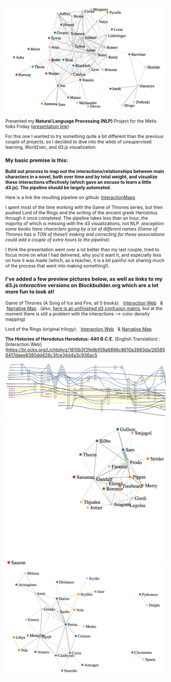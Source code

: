 [<img src="../images/GoT_web_preview.png">](https://bl.ocks.org/Lichtphyz/605c321a7714be62d15e76ff98cd3791/e93fa9b1cdabb71a612b3f113218248c2fcc1795)

Presented my **Natural Language Processing (NLP)** Project for the Metis folks Friday ([presentation link](https://docs.google.com/presentation/d/e/2PACX-1vQI12pBd5YJu_Un6LCz_z0nfKutBcjuttQeyLiNrsyORLuqkFzbiMVg5jW4Rlhzz8RB-KTBwi-KJXsj/pub?start=false&loop=false&delayms=10000)).  

For this one I wanted to try something quite a bit different than the previous couple of projects, so I decided to dive into the wilds of unsupervised learning, Word2vec, and d3.js visualization.  

### My basic premise is this:

**Build out process to map out the interactions/relationships between main characters in a novel, both over time and by total weight, and visualize these interactions effectively (which gave an excuse to learn a little d3.js).  The pipeline should be largely automated.**

Here is a link the resulting pipeline on github:  [InteractionMaps](https://github.com/Lichtphyz/InteractionMaps)

I spent most of the time working with the Game of Thrones series, but then pushed Lord of the Rings and the writing of the ancient greek Herodotus through it once completed.  The pipeline takes less than an hour, the majority of which is messing with the d3 visualizations, not NLP.  *(exception:  some books have characters going by a lot of different names (Game of Thrones has a TON of these!) making and correcting for these associations could add a couple of extra hours to the pipeline)*

I think the presentation went over a lot better than my last couple, tried to focus more on what I had delivered, why you'd want it, and especially less on how it was made (which, as a teacher, it is a bit painful not sharing much of the process that went into making something!).

### I've added a few preview pictures below, as well as links to my d3.js *interactive* versions on Blockbuilder.org which are a lot more fun to look at!

Game of Thrones (A Song of Ice and Fire, all 5 books):   [Interaction Web](https://bl.ocks.org/Lichtphyz/605c321a7714be62d15e76ff98cd3791/e93fa9b1cdabb71a612b3f113218248c2fcc1795)    &    [Narrative Map](https://bl.ocks.org/Lichtphyz/raw/61c7c92f7ab5d020cd6fb06ce25d1205/5d6fa8020d3ec19850d9d0b5613cab04fe48b189/) . (also, [here is an unfinished d3 confusion matrix](http://bl.ocks.org/Lichtphyz/88ba061011589c805eb016d0f9d61a79/5f9a16cb8f32c8d0af3713fa45e252dff80ea74a), but at the moment there is still a problem with the interactions --> color density mapping)

Lord of the Rings (original trilogy):   [Interaction Web](https://bl.ocks.org/Lichtphyz/559dad1ad39212656b874805a52efd3b/a5a76c44261b5cbbd8d9393f4c0827177d53e524)    &    [Narrative Map](https://bl.ocks.org/Lichtphyz/raw/db53a0180db3b98697bb2b1359dd4373/b0eea6e16a7027bfd407cdbe5dda8572d2815a2a/)

**The Histories of Herodotus Herodotus: 440 B.C.E.** (English Translation) :  [Interaction Web](https://bl.ocks.org/Lichtphyz/1810b3f2fe6bf09a6896c8610a3983da/265858417daee9380dd426c3fce34d4a3c936ac5 

<img src="../images/GoT_Narrative_Chart_preview.png">

<img src="../images/LofR_web_preview.png">

<img src="../images/Herodotus_web_preview.png">
